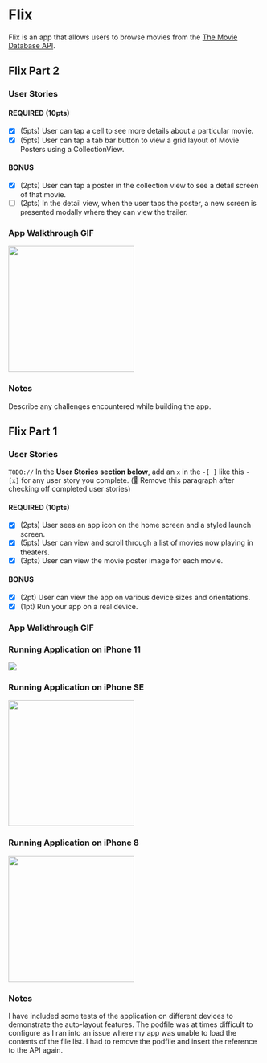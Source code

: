 
# Flix

Flix is an app that allows users to browse movies from the [The Movie Database API](http://docs.themoviedb.apiary.io/#).
## Flix Part 2

### User Stories

#### REQUIRED (10pts)
- [X] (5pts) User can tap a cell to see more details about a particular movie.
- [X] (5pts) User can tap a tab bar button to view a grid layout of Movie Posters using a CollectionView.

#### BONUS
- [X] (2pts) User can tap a poster in the collection view to see a detail screen of that movie.
- [ ] (2pts) In the detail view, when the user taps the poster, a new screen is presented modally where they can view the trailer.

### App Walkthrough GIF
<img src="https://media.giphy.com/media/BPP7Sb3RGb8XFYcNpc/giphy.gif" width=250><br>

### Notes
Describe any challenges encountered while building the app.

## Flix Part 1

### User Stories
`TODO://` In the **User Stories section below**, add an `x` in the `-[ ]` like this `- [x]` for any user story you complete. (🚫 Remove this paragraph after checking off completed user stories)

#### REQUIRED (10pts)
- [x] (2pts) User sees an app icon on the home screen and a styled launch screen.
- [x] (5pts) User can view and scroll through a list of movies now playing in theaters.
- [x] (3pts) User can view the movie poster image for each movie.

#### BONUS
- [x] (2pt) User can view the app on various device sizes and orientations.
- [x] (1pt) Run your app on a real device.

### App Walkthrough GIF

### Running Application on iPhone 11
<img src="https://media.giphy.com/media/5inm8n82zSWJx79sTR/giphy.gif"><br>

### Running Application on iPhone SE
<img src="https://media.giphy.com/media/M5DB3UVTfcjZHgH3jf/giphy.gif" width=250><br>

### Running Application on iPhone 8
<img src="https://media.giphy.com/media/zDzeyq6EyhxangLojw/giphy.gif" width=250><br>

### Notes
I have included some tests of the application on different devices to demonstrate the auto-layout features. The podfile was at times difficult to configure as I ran into an issue where my app was unable to load the contents of the file list. I had to remove the podfile and insert the reference to the API again. 
